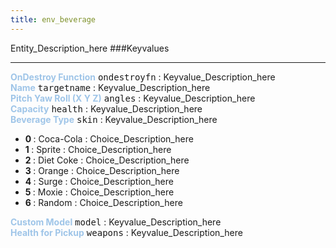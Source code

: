 ```yaml
---
title: env_beverage
---
```


Entity_Description_here
###Keyvalues
<hr>
<div class="entityentry">
<span style="color:#9fc5e8;"><b>OnDestroy Function</b></span> <kbd  class="tooltip" data-tooltip="string">ondestroyfn</kbd> :
Keyvalue_Description_here
</div>
<div class="entityentry">
<span style="color:#9fc5e8;"><b>Name</b></span> <kbd  class="tooltip" data-tooltip="target_source">targetname</kbd> :
Keyvalue_Description_here
</div>
<div class="entityentry">
<span style="color:#9fc5e8;"><b>Pitch Yaw Roll (X Y Z)</b></span> <kbd  class="tooltip" data-tooltip="string">angles</kbd> :
Keyvalue_Description_here
</div>
<div class="entityentry">
<span style="color:#9fc5e8;"><b>Capacity</b></span> <kbd  class="tooltip" data-tooltip="integer">health</kbd> :
Keyvalue_Description_here
</div>
<div class="entityentry">
<span style="color:#9fc5e8;"><b>Beverage Type</b></span> <kbd  class="tooltip" data-tooltip="choices">skin</kbd> :
Keyvalue_Description_here
<ul>
<li><b>0 </b></span> : Coca-Cola : Choice_Description_here</li>
<li><b>1 </b></span> : Sprite : Choice_Description_here</li>
<li><b>2 </b></span> : Diet Coke : Choice_Description_here</li>
<li><b>3 </b></span> : Orange : Choice_Description_here</li>
<li><b>4 </b></span> : Surge : Choice_Description_here</li>
<li><b>5 </b></span> : Moxie : Choice_Description_here</li>
<li><b>6 </b></span> : Random : Choice_Description_here</li>
</ul>
</div>
<div class="entityentry">
<span style="color:#9fc5e8;"><b>Custom Model</b></span> <kbd  class="tooltip" data-tooltip="string">model</kbd> :
Keyvalue_Description_here
</div>
<div class="entityentry">
<span style="color:#9fc5e8;"><b>Health for Pickup</b></span> <kbd  class="tooltip" data-tooltip="integer">weapons</kbd> :
Keyvalue_Description_here
</div>
